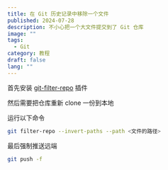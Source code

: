 ```yaml
---
title: 在 Git 历史记录中移除一个文件
published: 2024-07-28
description: 不小心把一个大文件提交到了 Git 仓库
image: ""
tags:
  - Git
category: 教程
draft: false
lang: ""
---
```


首先安装 [git-filter-repo](https://github.com/newren/git-filter-repo/blob/main/INSTALL.md) 插件

然后需要把仓库重新 clone 一份到本地

运行以下命令

```sh
git filter-repo --invert-paths --path <文件的路径>
```

最后强制推送远端

```sh
git push -f
```
